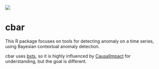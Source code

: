 ![](https://github.com/zedoul/cbar/blob/master/cbar.jpg?raw=true)

# cbar

This R package focuses on tools for detecting anomaly on a time series, using
Bayesian contextual anomaly detection.

cbar uses [bsts](https://cran.r-project.org/web/packages/bsts/index.html), so
it is highly influenced by [CausalImpact](https://github.com/google/CausalImpact)
for understanding, but the goal is different.
